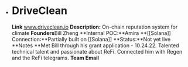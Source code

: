 - # DriveClean
  **Link** www.driveclean.io
  **Description:** On-chain reputation system for climate
  **Founders**Bill Zheng
  **Internal POC:**Amira
  **[[Solana]] Connection:**Partially built on [[Solana]]
  **Status:**Not yet live
  **Notes **Met Bill through his grant application - 10.24.22. Talented technical talent and passionate about ReFi. Connected him with Regen and the ReFi telegrams.
  **Team Email**